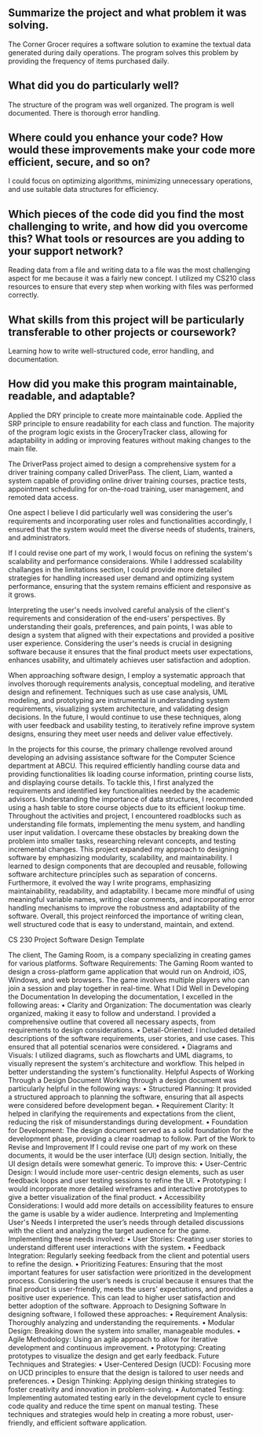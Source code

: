 ## Summarize the project and what problem it was solving.
The Corner Grocer requires a software solution to examine the textual data generated during daily operations. The program solves this problem by providing the frequency of items purchased daily. 

## What did you do particularly well?
The structure of the program was well organized. The program is well documented. There is thorough error handling.

## Where could you enhance your code? How would these improvements make your code more efficient, secure, and so on?
I could focus on optimizing algorithms, minimizing unnecessary operations, and use suitable data structures for efficiency.

## Which pieces of the code did you find the most challenging to write, and how did you overcome this? What tools or resources are you adding to your support network?
Reading data from a file and writing data to a file was the most challenging aspect for me because it was a fairly new concept. I utilized my CS210 class resources to ensure that every step when working with files was performed correctly. 

## What skills from this project will be particularly transferable to other projects or coursework?
Learning how to write well-structured code, error handling, and documentation.

## How did you make this program maintainable, readable, and adaptable?
Applied the DRY principle to create more maintainable code. Applied the SRP principle to ensure readability for each class and function. The majority of the program logic exists in the GroceryTracker class, allowing for adaptability in adding or improving features without making changes to the main file. 




The DriverPass project aimed to design a comprehensive system for a driver training company called DriverPass. The client, Liam, wanted a system capable of providing online driver training courses, practice tests, appointment scheduling for on-the-road training, user management, and remoted data access. 

One aspect I believe I did particularly well was considering the user's requirements and incorporating user roles and functionalities accordingly, I ensured that the system would meet the diverse needs of students, trainers, and administrators.

If I could revise one part of my work, I would focus on refining the system's scalability and performance consideraions. While I addressed scalability challanges in the limitations section, I could provide more detailed strategies for handling increased user demand and optimizing system performance, ensuring that the system remains efficient and responsive as it grows. 

Interpreting the user's needs involved careful analysis of the client's requirements and consideration of the end-users' perspectives. By understanding their goals, preferences, and pain points, I was able to design a system that aligned with their expectations and provided a positive user experience. Considering the user's needs is crucial in designing software because it ensures that the final product meets user expectations, enhances usability, and ultimately achieves user satisfaction and adoption. 

When approaching software design, I employ a systematic approach that involves thorough requirements analysis, conceptual modeling, and iterative design and refinement. Techniques such as use case analysis, UML modeling, and prototyping are instrumental in understanding system requirements, visualizing system architecture, and validating design decisions. In the future, I would continue to use these techniques, along with user feedback and usability testing, to iteratively refine improve system designs, ensuring they meet user needs and deliver value effectively.




In the projects for this course, the primary challenge revolved around developing an advising assistance software for the Computer Science department at ABCU. This required efficiently handling course data and providing functionalities lik loading course information, printing course lists, and displaying course details. To tackle this, I first analyzed the requirements and identified key functionalities needed by the academic advisors. Understanding the importance of data structures, I recommended using a hash table to store course objects due to its efficient lookup time. Throughout the activities and project, I encountered roadblocks such as understanding file formats, implementing the menu system, and handling user input validation. I overcame these obstacles by breaking down the problem into smaller tasks, researching relevant concepts, and testing incremental changes. This project expanded my approach to designing software by emphasizing modularity, scalability, and maintainability. I learned to design components that are decoupled and reusable, following software architecture principles such as separation of concerns. Furthermore, it evolved the way I write programs, emphasizing maintainability, readability, and adaptability. I became more mindful of using meaningful variable names, writing clear comments, and incorporating error handling mechanisms to improve the robustness and adaptability of the software. Overall, this project reinforced the importance of writing clean, well structured code that is easy to understand, maintain, and extend. 


CS 230 Project Software Design Template

The client, The Gaming Room, is a company specializing in creating games for various platforms.
Software Requirements: The Gaming Room wanted to design a cross-platform game application that would run on Android, iOS, Windows, and web browsers. The game involves multiple players who can join a session and play together in real-time.
What I Did Well in Developing the Documentation
In developing the documentation, I excelled in the following areas:
•	Clarity and Organization: The documentation was clearly organized, making it easy to follow and understand. I provided a comprehensive outline that covered all necessary aspects, from requirements to design considerations.
•	Detail-Oriented: I included detailed descriptions of the software requirements, user stories, and use cases. This ensured that all potential scenarios were considered.
•	Diagrams and Visuals: I utilized diagrams, such as flowcharts and UML diagrams, to visually represent the system's architecture and workflow. This helped in better understanding the system's functionality.
Helpful Aspects of Working Through a Design Document
Working through a design document was particularly helpful in the following ways:
•	Structured Planning: It provided a structured approach to planning the software, ensuring that all aspects were considered before development began.
•	Requirement Clarity: It helped in clarifying the requirements and expectations from the client, reducing the risk of misunderstandings during development.
•	Foundation for Development: The design document served as a solid foundation for the development phase, providing a clear roadmap to follow.
Part of the Work to Revise and Improvement
If I could revise one part of my work on these documents, it would be the user interface (UI) design section. Initially, the UI design details were somewhat generic. To improve this:
•	User-Centric Design: I would include more user-centric design elements, such as user feedback loops and user testing sessions to refine the UI.
•	Prototyping: I would incorporate more detailed wireframes and interactive prototypes to give a better visualization of the final product.
•	Accessibility Considerations: I would add more details on accessibility features to ensure the game is usable by a wider audience.
Interpreting and Implementing User's Needs
I interpreted the user’s needs through detailed discussions with the client and analyzing the target audience for the game. Implementing these needs involved:
•	User Stories: Creating user stories to understand different user interactions with the system.
•	Feedback Integration: Regularly seeking feedback from the client and potential users to refine the design.
•	Prioritizing Features: Ensuring that the most important features for user satisfaction were prioritized in the development process.
Considering the user’s needs is crucial because it ensures that the final product is user-friendly, meets the users' expectations, and provides a positive user experience. This can lead to higher user satisfaction and better adoption of the software.
Approach to Designing Software
In designing software, I followed these approaches:
•	Requirement Analysis: Thoroughly analyzing and understanding the requirements.
•	Modular Design: Breaking down the system into smaller, manageable modules.
•	Agile Methodology: Using an agile approach to allow for iterative development and continuous improvement.
•	Prototyping: Creating prototypes to visualize the design and get early feedback.
Future Techniques and Strategies:
•	User-Centered Design (UCD): Focusing more on UCD principles to ensure that the design is tailored to user needs and preferences.
•	Design Thinking: Applying design thinking strategies to foster creativity and innovation in problem-solving.
•	Automated Testing: Implementing automated testing early in the development cycle to ensure code quality and reduce the time spent on manual testing.
These techniques and strategies would help in creating a more robust, user-friendly, and efficient software application.

